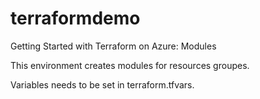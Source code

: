 # terraformdemo
Getting Started with Terraform on Azure: Modules

This environment creates modules for resources groupes.

Variables needs to be set in terraform.tfvars.

